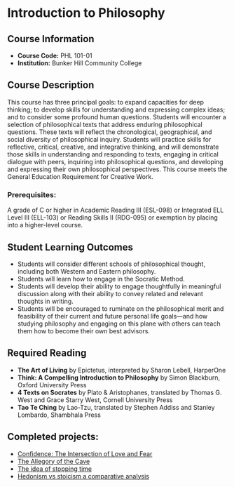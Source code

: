 # Introduction to Philosophy

## Course Information
- **Course Code:** PHL 101-01
- **Institution:** Bunker Hill Community College

## Course Description
This course has three principal goals: to expand capacities for deep thinking; to develop skills for understanding and expressing complex ideas; and to consider some profound human questions. Students will encounter a selection of philosophical texts that address enduring philosophical questions. These texts will reflect the chronological, geographical, and social diversity of philosophical inquiry. Students will practice skills for reflective, critical, creative, and integrative thinking, and will demonstrate those skills in understanding and responding to texts, engaging in critical dialogue with peers, inquiring into philosophical questions, and developing and expressing their own philosophical perspectives. This course meets the General Education Requirement for Creative Work.

### Prerequisites:
A grade of C or higher in Academic Reading III (ESL-098) or Integrated ELL Level III (ELL-103) or Reading Skills II (RDG-095) or exemption by placing into a higher-level course.

## Student Learning Outcomes
- Students will consider different schools of philosophical thought, including both Western and Eastern philosophy.
- Students will learn how to engage in the Socratic Method.
- Students will develop their ability to engage thoughtfully in meaningful discussion along with their ability to convey related and relevant thoughts in writing.
- Students will be encouraged to ruminate on the philosophical merit and feasibility of their current and future personal life goals—and how studying philosophy and engaging on this plane with others can teach them how to become their own best advisors.

## Required Reading
- **The Art of Living** by Epictetus, interpreted by Sharon Lebell, HarperOne
- **Think: A Compelling Introduction to Philosophy** by Simon Blackburn, Oxford University Press
- **4 Texts on Socrates** by Plato & Aristophanes, translated by Thomas G. West and Grace Starry West, Cornell University Press
- **Tao Te Ching** by Lao-Tzu, translated by Stephen Addiss and Stanley Lombardo, Shambhala Press



## Completed projects:

- [Confidence: The Intersection of Love and Fear](Confidence_The_Intersection_of_Love_and_Fear.md)
- [The Allegory of the Cave ](.pdf/The_Allegory_of_the_Cave_by_Anatolie_Jentimir.pdf)
- [The idea of stopping time ](.pdf/The_idea_of_stopping_time_by_Anatolie_Jentimir.pdf)
- [Hedonism vs stoicism a comparative analysis](.pdf/Hedonism_vs_stoicism_a_comparative_analysis_by_Anatolie_Jentimir.pdf)